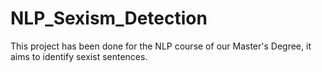 # NLP_Sexism_Detection
 This project has been done for the NLP course of our Master's Degree, it aims to identify sexist sentences.
